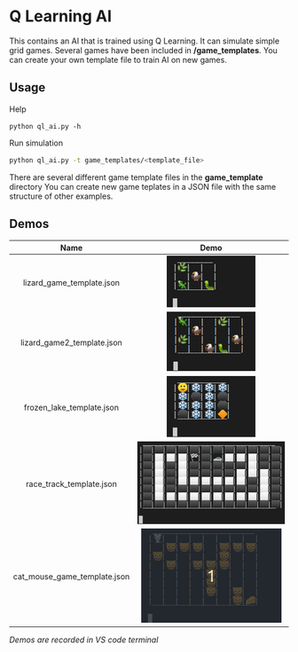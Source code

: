 # Q Learning AI

This contains an AI that is trained using Q Learning.
It can simulate simple grid games.
Several games have been included in **/game_templates**.
You can create your own template file to train AI on new games.

## Usage
Help
```
python ql_ai.py -h
```

Run simulation
```bash
python ql_ai.py -t game_templates/<template_file>
```
There are several different game template files in the **game_template** directory
You can create new game teplates in a JSON file with the same structure of other examples.

## Demos

| Name                      |  Demo                   |
:--------------------------:|:------------------------:
lizard_game_template.json   |  ![](demos/lizard_game_demo.gif)
lizard_game2_template.json  |  ![](demos/lizard_game2_demo.gif)
frozen_lake_template.json   |  ![](demos/frozen_lake_demo.gif)
race_track_template.json    |  ![](demos/race_track_demo.gif)
cat_mouse_game_template.json|  ![](demos/cat_mouse_game_demo.gif)

*Demos are recorded in VS code terminal*